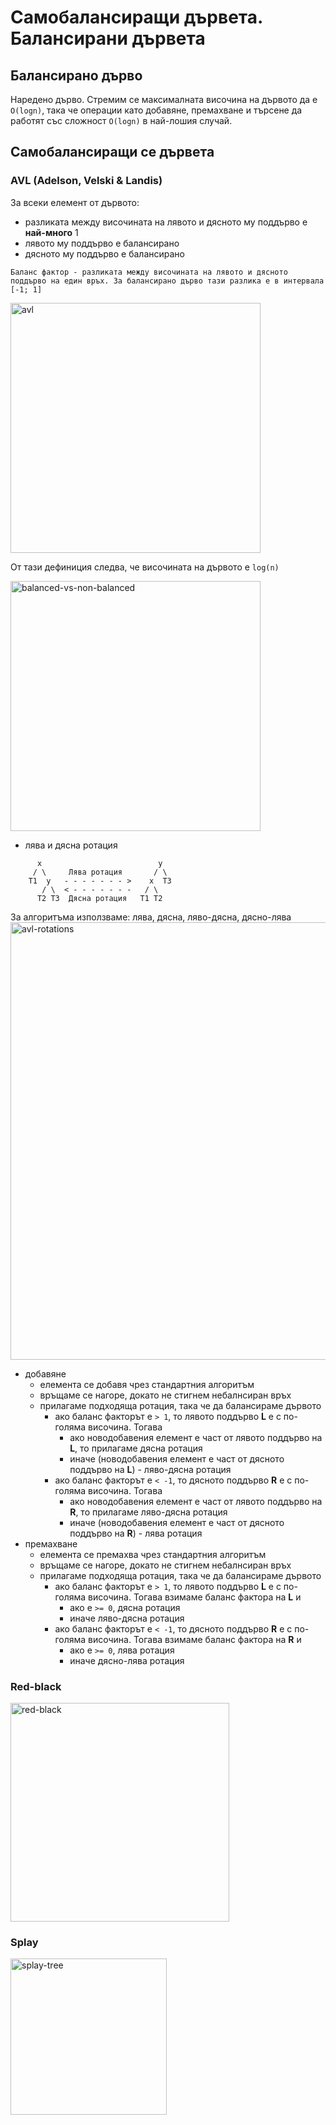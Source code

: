 # Самобалансиращи дървета. Балансирани дървета

## Балансирано дърво
Наредено дърво. Стремим се максималната височина на дървото да е `O(logn)`, така че операции като добавяне, премахване и търсене да работят със сложност `O(logn)` в най-лошия случай.

## Самобалансиращи се дървета
### AVL (Adelson, Velski & Landis)

За всеки елемент от дървото:
- разликата между височината на лявото и дясното му поддърво е **най-много** 1
- лявото му поддърво е балансирано
- дясното му поддърво е балансирано

`Баланс фактор - разликата между височината на лявото и дясното поддърво на един връх. За балансирано дърво тази разлика е в интервала [-1; 1]`

<img src="https://miro.medium.com/max/1024/0*Vi3aQ9sY9Yu4VNpa.png" alt="avl" width="400"/>

От тази дефиниция следва, че височината на дървото е `log(n)`

<img src="https://media.geeksforgeeks.org/wp-content/uploads/tree.jpg" alt="balanced-vs-non-balanced" width="400"/>

- лява и дясна ротация
```
      x                          y
     / \     Лява ротация       / \
    T1  y   - - - - - - - >    x  T3 
       / \  < - - - - - - -   / \
      T2 T3  Дясна ротация   T1 T2
```
За алгоритъма използваме: лява, дясна, ляво-дясна, дясно-лява
<img src="https://i.ytimg.com/vi/_nyt5QYel3Q/maxresdefault.jpg" alt="avl-rotations" width="700"/>

- добавяне
    - елемента се добавя чрез стандартния алгоритъм
    - връщаме се нагоре, докато не стигнем небалнсиран връх
    - прилагаме подходяща ротация, така че да балансираме дървото
        - ако баланс факторът е `> 1`, то лявото поддърво **L** е с по-голяма височина. Тогава
            - ако новодобавения елемент е част от лявото поддърво на **L**,  то прилагаме дясна ротация
            - иначе (новодобавения елемент е част от дясното поддърво на **L**) - ляво-дясна ротация
        - ако баланс факторът е `< -1`, то дясното поддърво **R** е с по-голяма височина. Тогава
            - ако новодобавения елемент е част от лявото поддърво на **R**,  то прилагаме ляво-дясна ротация
            - иначе (новодобавения елемент е част от дясното поддърво на **R**) - лява ротация
- премахване
    - елемента се премахва чрез стандартния алгоритъм
    - връщаме се нагоре, докато не стигнем небалнсиран връх
    - прилагаме подходяща ротация, така че да балансираме дървото
        - ако баланс факторът е `> 1`, то лявото поддърво **L** е с по-голяма височина. Тогава взимаме баланс фактора на **L** и 
            - ако е `>= 0`, дясна ротация
            - иначе ляво-дясна ротация
        - ако баланс факторът е `< -1`, то дясното поддърво **R** е с по-голяма височина. Тогава взимаме баланс фактора на **R** и 
            - ако е `>= 0`, лява ротация
            - иначе дясно-лява ротация
            
### Red-black
<img src="https://upload.wikimedia.org/wikipedia/commons/thumb/6/66/Red-black_tree_example.svg/316px-Red-black_tree_example.svg.png" alt="red-black" width="350"/>

### Splay
<img src="https://www.researchgate.net/profile/Zouheir-Trabelsi/publication/281734426/figure/fig1/AS:284596265603074@1444864445524/Splay-tree-basic-rotations-splaying-node-x-to-the-root.png" alt="splay-tree" width="250"/>